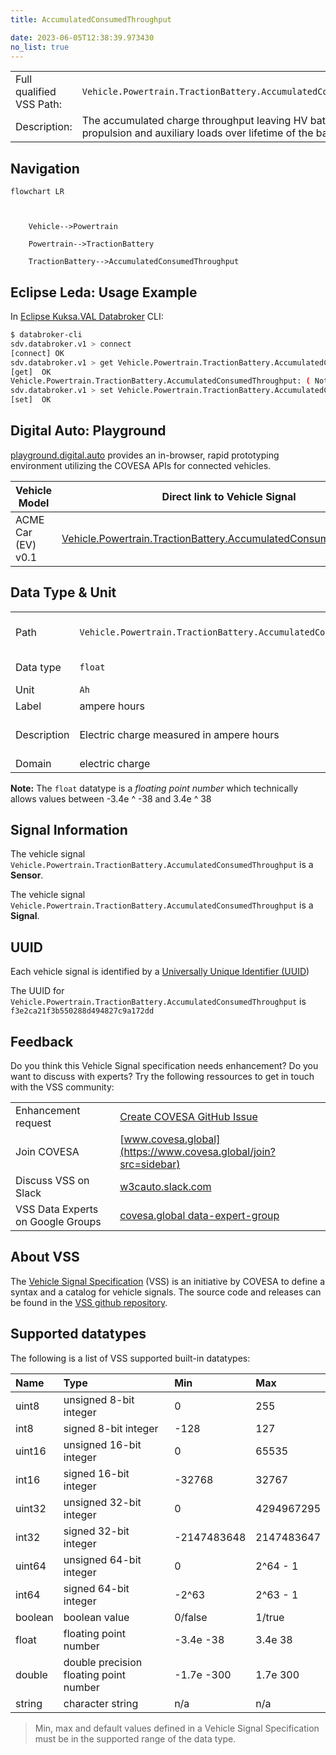```yaml
---
title: AccumulatedConsumedThroughput

date: 2023-06-05T12:38:39.973430
no_list: true
---
```



| | |
|---|---|
| Full qualified VSS Path: | `Vehicle.Powertrain.TractionBattery.AccumulatedConsumedThroughput` |
| Description: | The accumulated charge throughput leaving HV battery for propulsion and auxiliary loads over lifetime of the battery. |

## Navigation

```mermaid
flowchart LR



    Vehicle-->Powertrain

    Powertrain-->TractionBattery

    TractionBattery-->AccumulatedConsumedThroughput

```

## Eclipse Leda: Usage Example

In [Eclipse Kuksa.VAL Databroker](https://github.com/eclipse/kuksa.val/tree/master/kuksa_databroker) CLI:



```bash
$ databroker-cli
sdv.databroker.v1 > connect
[connect] OK
sdv.databroker.v1 > get Vehicle.Powertrain.TractionBattery.AccumulatedConsumedThroughput
[get]  OK
Vehicle.Powertrain.TractionBattery.AccumulatedConsumedThroughput: ( NotAvailable )
sdv.databroker.v1 > set Vehicle.Powertrain.TractionBattery.AccumulatedConsumedThroughput 0
[set]  OK
```

## Digital Auto: Playground

[playground.digital.auto](http://digital.auto) provides an in-browser, rapid prototyping environment utilizing the COVESA APIs for connected vehicles. 

| Vehicle Model | Direct link to Vehicle Signal |
|---|---|
| ACME Car (EV) v0.1 | [Vehicle.Powertrain.TractionBattery.AccumulatedConsumedThroughput](https://digitalauto.netlify.app/model/STLWzk1WyqVVLbfymb4f/cvi/list/Vehicle.Powertrain.TractionBattery.AccumulatedConsumedThroughput/) |

## Data Type & Unit

| | | |
|---|---|---|
| Path | `Vehicle.Powertrain.TractionBattery.AccumulatedConsumedThroughput` | [VSS: Addressing nodes](https://covesa.github.io/vehicle_signal_specification/rule_set/basics/) |
| Data type | `float` | [VSS: Datatypes](https://covesa.github.io/vehicle_signal_specification/rule_set/data_entry/data_types/) |
| Unit | `Ah` | [VSS: Units](https://covesa.github.io/vehicle_signal_specification/rule_set/data_entry/data_unit_types/) |
| Label | ampere hours | |
| Description | Electric charge measured in ampere hours | [VSS: Sensors & Actuators](https://covesa.github.io/vehicle_signal_specification/rule_set/data_entry/sensor_actuator/) |
| Domain | electric charge | [](https://covesa.github.io/vehicle_signal_specification/rule_set/data_entry/data_unit_types/) |










**Note:** The `float` datatype is a *floating point number* which technically allows values between -3.4e ^ -38 and 3.4e ^ 38




## Signal Information





The vehicle signal `Vehicle.Powertrain.TractionBattery.AccumulatedConsumedThroughput` is a **Sensor**.

The vehicle signal `Vehicle.Powertrain.TractionBattery.AccumulatedConsumedThroughput` is a **Signal**.



## UUID

Each vehicle signal is identified by a [Universally Unique Identifier (UUID](https://en.wikipedia.org/wiki/Universally_unique_identifier))

The UUID for `Vehicle.Powertrain.TractionBattery.AccumulatedConsumedThroughput` is `f3e2ca21f3b550288d494827c9a172dd`


## Feedback

Do you think this Vehicle Signal specification needs enhancement? Do you want to discuss with experts? Try the following ressources to get in touch with the VSS community:

| | |
|---|---|
| Enhancement request | [Create COVESA GitHub Issue](https://github.com/COVESA/vehicle_signal_specification/issues/new?body=Please+describe+your+feedback&title=Signal+feedback+Vehicle.Powertrain.TractionBattery.AccumulatedConsumedThroughput) |
| Join COVESA | [www.covesa.global](https://www.covesa.global/join?src=sidebar) |
| Discuss VSS on Slack | [w3cauto.slack.com](http://w3cauto.slack.com/) |
| VSS Data Experts on Google Groups | [covesa.global data-expert-group](https://groups.google.com/a/covesa.global/g/data-expert-group) |

## About VSS

The [Vehicle Signal Specification](https://covesa.github.io/vehicle_signal_specification/) (VSS)
is an initiative by COVESA to define a syntax and a catalog for vehicle signals.
The source code and releases can be found in the [VSS github repository](https://github.com/COVESA/vehicle_signal_specification).

## Supported datatypes

The following is a list of VSS supported built-in datatypes:

Name       | Type                       | Min  | Max
:----------|:---------------------------|:-----|:---
uint8      | unsigned 8-bit integer     | 0    | 255
int8       | signed 8-bit integer       | -128 | 127
uint16     | unsigned 16-bit integer    |  0   | 65535
int16      | signed 16-bit integer      | -32768 | 32767
uint32     | unsigned 32-bit integer    | 0 | 4294967295
int32      | signed 32-bit integer      | -2147483648 | 2147483647
uint64     | unsigned 64-bit integer    | 0    | 2^64 - 1
int64      | signed 64-bit integer      | -2^63 | 2^63 - 1
boolean    | boolean value              | 0/false | 1/true
float      | floating point number      | -3.4e -38 | 3.4e 38
double     | double precision floating point number | -1.7e -300 | 1.7e 300
string     | character string           | n/a  | n/a

> Min, max and default values defined in a Vehicle Signal Specification must be in the supported range of the data type.
